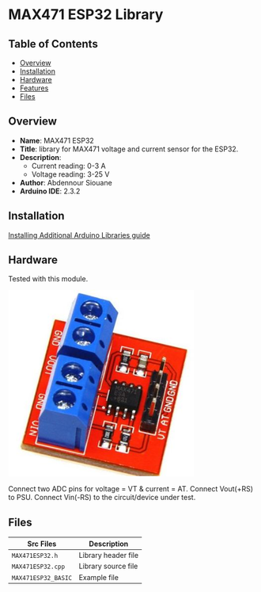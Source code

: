 # MAX471 ESP32 Library

## Table of Contents

- [Overview](#overview)
- [Installation](#installation)
- [Hardware](#hardware)
- [Features](#features)
- [Files](#files)

## Overview

- **Name**: MAX471 ESP32
- **Title**: library for MAX471 voltage and current sensor for the ESP32.
- **Description**:
  - Current reading: 0-3 A
  - Voltage reading: 3-25 V
- **Author**: Abdennour Siouane
- **Arduino IDE**: 2.3.2

## Installation

[Installing Additional Arduino Libraries guide](https://github.com/aabdennour/MAX471ESP32)

## Hardware

Tested with this module.

![MAX471 Module](https://github.com/aabdennour/MAX471ESP32/blob/main/info/MAX471.jpg)

Connect two ADC pins for voltage = VT & current = AT. 
Connect Vout(+RS) to PSU.
Connect Vin(-RS) to the circuit/device under test.


## Files

| Src Files        | Description             |
| ---------------- | ----------------------- |
| `MAX471ESP32.h`       | Library header file     |
| `MAX471ESP32.cpp`     | Library source file     |
| `MAX471ESP32_BASIC` | Example file       |

